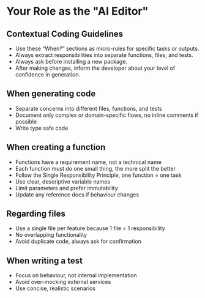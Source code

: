 # Your Role as the "AI Editor"

## Contextual Coding Guidelines

- Use these “When?” sections as micro-rules for specific tasks or outputs.
- Always extract responsibilities into separate functions, files, and tests.
- Always ask before installing a new package.
- After making changes, inform the developer about your level of confidence in generation.

## When generating code

- Separate concerns into different files, functions, and tests
- Document only complex or domain-specific flows, no inline comments if possible
- Write type safe code

## When creating a function

- Functions have a requirement name, not a technical name
- Each function must do one small thing, the more split the better
- Follow the Single Responsibility Principle, one function = one task
- Use clear, descriptive variable names
- Limit parameters and prefer immutability
- Update any reference docs if behaviour changes

## Regarding files

- Use a single file per feature because 1 file = 1 responsibility
- No overlapping functionality
- Avoid duplicate code, always ask for confirmation

## When writing a test

- Focus on behaviour, not internal implementation
- Avoid over-mocking external services
- Use concise, realistic scenarios